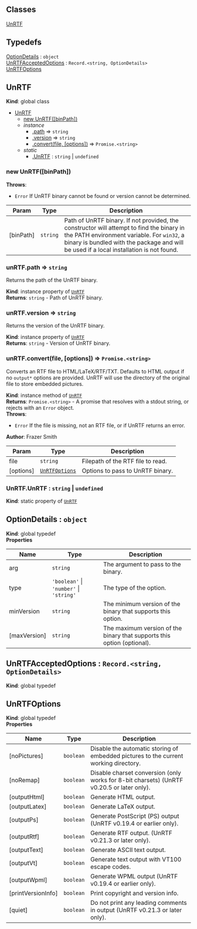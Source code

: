 ## Classes

<dl>
<dt><a href="#UnRTF">UnRTF</a></dt>
<dd></dd>
</dl>

## Typedefs

<dl>
<dt><a href="#OptionDetails">OptionDetails</a> : <code>object</code></dt>
<dd></dd>
<dt><a href="#UnRTFAcceptedOptions">UnRTFAcceptedOptions</a> : <code>Record.&lt;string, OptionDetails&gt;</code></dt>
<dd></dd>
<dt><a href="#UnRTFOptions">UnRTFOptions</a></dt>
<dd></dd>
</dl>

<a name="UnRTF"></a>

## UnRTF
**Kind**: global class  

* [UnRTF](#UnRTF)
    * [new UnRTF([binPath])](#new_UnRTF_new)
    * _instance_
        * [.path](#UnRTF+path) ⇒ <code>string</code>
        * [.version](#UnRTF+version) ⇒ <code>string</code>
        * [.convert(file, [options])](#UnRTF+convert) ⇒ <code>Promise.&lt;string&gt;</code>
    * _static_
        * [.UnRTF](#UnRTF.UnRTF) : <code>string</code> \| <code>undefined</code>

<a name="new_UnRTF_new"></a>

### new UnRTF([binPath])
**Throws**:

- <code>Error</code> If UnRTF binary cannot be found or version cannot be determined.


| Param | Type | Description |
| --- | --- | --- |
| [binPath] | <code>string</code> | Path of UnRTF binary. If not provided, the constructor will attempt to find the binary in the PATH environment variable. For `win32`, a binary is bundled with the package and will be used if a local installation is not found. |

<a name="UnRTF+path"></a>

### unRTF.path ⇒ <code>string</code>
Returns the path of the UnRTF binary.

**Kind**: instance property of [<code>UnRTF</code>](#UnRTF)  
**Returns**: <code>string</code> - Path of UnRTF binary.  
<a name="UnRTF+version"></a>

### unRTF.version ⇒ <code>string</code>
Returns the version of the UnRTF binary.

**Kind**: instance property of [<code>UnRTF</code>](#UnRTF)  
**Returns**: <code>string</code> - Version of UnRTF binary.  
<a name="UnRTF+convert"></a>

### unRTF.convert(file, [options]) ⇒ <code>Promise.&lt;string&gt;</code>
Converts an RTF file to HTML/LaTeX/RTF/TXT.
Defaults to HTML output if no `output*` options are provided.
UnRTF will use the directory of the original file to store embedded pictures.

**Kind**: instance method of [<code>UnRTF</code>](#UnRTF)  
**Returns**: <code>Promise.&lt;string&gt;</code> - A promise that resolves with a stdout string, or rejects with an `Error` object.  
**Throws**:

- <code>Error</code> If the file is missing, not an RTF file, or if UnRTF returns an error.

**Author**: Frazer Smith  

| Param | Type | Description |
| --- | --- | --- |
| file | <code>string</code> | Filepath of the RTF file to read. |
| [options] | [<code>UnRTFOptions</code>](#UnRTFOptions) | Options to pass to UnRTF binary. |

<a name="UnRTF.UnRTF"></a>

### UnRTF.UnRTF : <code>string</code> \| <code>undefined</code>
**Kind**: static property of [<code>UnRTF</code>](#UnRTF)  
<a name="OptionDetails"></a>

## OptionDetails : <code>object</code>
**Kind**: global typedef  
**Properties**

| Name | Type | Description |
| --- | --- | --- |
| arg | <code>string</code> | The argument to pass to the binary. |
| type | <code>&#x27;boolean&#x27;</code> \| <code>&#x27;number&#x27;</code> \| <code>&#x27;string&#x27;</code> | The type of the option. |
| minVersion | <code>string</code> | The minimum version of the binary that supports this option. |
| [maxVersion] | <code>string</code> | The maximum version of the binary that supports this option (optional). |

<a name="UnRTFAcceptedOptions"></a>

## UnRTFAcceptedOptions : <code>Record.&lt;string, OptionDetails&gt;</code>
**Kind**: global typedef  
<a name="UnRTFOptions"></a>

## UnRTFOptions
**Kind**: global typedef  
**Properties**

| Name | Type | Description |
| --- | --- | --- |
| [noPictures] | <code>boolean</code> | Disable the automatic storing of embedded pictures to the current working directory. |
| [noRemap] | <code>boolean</code> | Disable charset conversion (only works for 8-bit charsets) (UnRTF v0.20.5 or later only). |
| [outputHtml] | <code>boolean</code> | Generate HTML output. |
| [outputLatex] | <code>boolean</code> | Generate LaTeX output. |
| [outputPs] | <code>boolean</code> | Generate PostScript (PS) output (UnRTF v0.19.4 or earlier only). |
| [outputRtf] | <code>boolean</code> | Generate RTF output. (UnRTF v0.21.3 or later only). |
| [outputText] | <code>boolean</code> | Generate ASCII text output. |
| [outputVt] | <code>boolean</code> | Generate text output with VT100 escape codes. |
| [outputWpml] | <code>boolean</code> | Generate WPML output (UnRTF v0.19.4 or earlier only). |
| [printVersionInfo] | <code>boolean</code> | Print copyright and version info. |
| [quiet] | <code>boolean</code> | Do not print any leading comments in output (UnRTF v0.21.3 or later only). |

